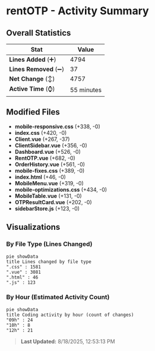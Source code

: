 # rentOTP - Activity Summary 

## Overall Statistics

| Stat                   | Value                                                             |
| ---------------------- | ----------------------------------------------------------------- |
| **Lines Added** (➕)   | 4794                                          |
| **Lines Removed** (➖) | 37                                        |
| **Net Change** (↕)    | 4757                |
| **Active Time** (⌚)   | 55 minutes |


## Modified Files
- **mobile-responsive.css** (+338, -0)
- **index.css** (+420, -0)
- **Client.vue** (+267, -37)
- **ClientSidebar.vue** (+356, -0)
- **Dashboard.vue** (+526, -0)
- **RentOTP.vue** (+682, -0)
- **OrderHistory.vue** (+561, -0)
- **mobile-fixes.css** (+389, -0)
- **index.html** (+46, -0)
- **MobileMenu.vue** (+319, -0)
- **mobile-optimizations.css** (+434, -0)
- **MobileTable.vue** (+131, -0)
- **OTPResultCard.vue** (+202, -0)
- **sidebarStore.js** (+123, -0)

## Visualizations

### By File Type (Lines Changed)

```mermaid
pie showData
title Lines changed by file type
".css" : 1581
".vue" : 3081
".html" : 46
".js" : 123
```

### By Hour (Estimated Activity Count)

```mermaid
pie showData
title Coding activity by hour (count of changes)
"09h" : 24
"10h" : 8
"12h" : 21
```


> **Last Updated:** 8/18/2025, 12:53:13 PM